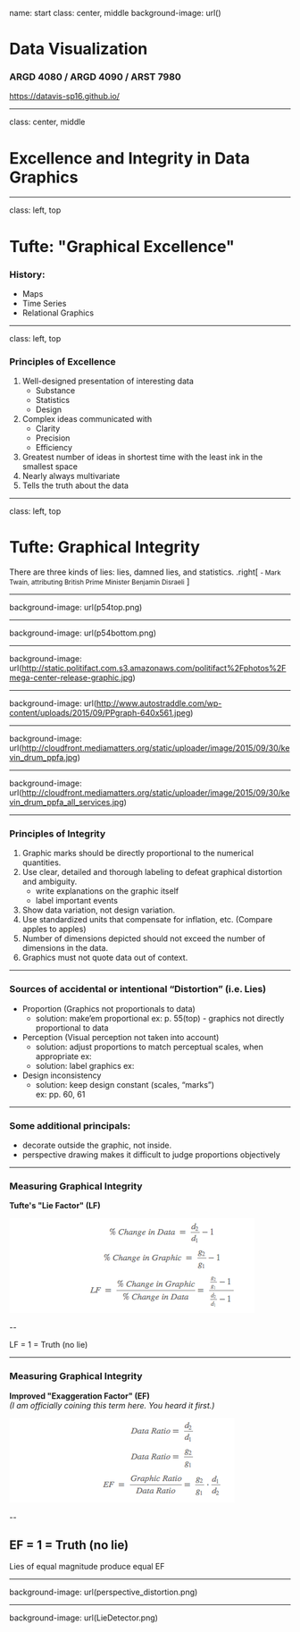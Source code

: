 name: start
class: center, middle
background-image: url()

# Data Visualization
                
### ARGD 4080 / ARGD 4090 / ARST 7980

<https://datavis-sp16.github.io/>

---
class: center, middle

# Excellence and Integrity in Data Graphics


---
class: left, top

# Tufte: "Graphical Excellence"

### History:  

- Maps  
- Time Series  
- Relational Graphics  

---
class: left, top

### Principles of Excellence

1. Well-designed presentation of interesting data
	- Substance
	- Statistics
	- Design
2. Complex ideas communicated with 
	- Clarity
	- Precision
	- Efficiency
3. Greatest number of ideas in shortest time with the least ink in the smallest space
4. Nearly always multivariate
5. Tells the truth about the data

---
class: left, top

# Tufte: Graphical Integrity

<quote>There are three kinds of lies: lies, damned lies, and statistics. </quote>
.right[
<small>- Mark Twain, attributing British Prime Minister Benjamin Disraeli</small>
]

---
background-image: url(p54top.png)

---
background-image: url(p54bottom.png)

---
background-image: url(http://static.politifact.com.s3.amazonaws.com/politifact%2Fphotos%2Fmega-center-release-graphic.jpg)

---
background-image: url(http://www.autostraddle.com/wp-content/uploads/2015/09/PPgraph-640x561.jpeg)

---
background-image: url(http://cloudfront.mediamatters.org/static/uploader/image/2015/09/30/kevin_drum_ppfa.jpg)

---
background-image: url(http://cloudfront.mediamatters.org/static/uploader/image/2015/09/30/kevin_drum_ppfa_all_services.jpg)

---
### Principles of Integrity

1. Graphic marks should be directly proportional to the numerical quantities.
2. Use clear, detailed and thorough labeling to defeat graphical distortion and ambiguity.
	- write explanations on the graphic itself
	- label important events
3. Show data variation, not design variation.  
4. Use standardized units that compensate for inflation, etc. (Compare apples to apples)
5. Number of dimensions depicted should not exceed the number of dimensions in the data.
6. Graphics must not quote data out of context.

---
### Sources of accidental or intentional “Distortion” (i.e. Lies)

- Proportion (Graphics not proportionals to data)
	- solution: make’em proportional
		ex: p. 55(top) - graphics not directly proportional to data 
- Perception (Visual perception not taken into account)
	- solution: adjust proportions to match perceptual scales, when appropriate
		ex: 
	- solution: label graphics
		ex: 
- Design inconsistency 
	- solution: keep design constant (scales, “marks”)  
		ex: pp. 60, 61

---

### Some additional principals: 
- decorate outside the graphic, not inside.
- perspective drawing makes it difficult to judge proportions objectively

---
### Measuring Graphical Integrity

**Tufte's "Lie Factor" (LF)**

![](LieFactor.png)

--

LF = 1 = Truth (no lie)

---
### Measuring Graphical Integrity

**Improved "Exaggeration Factor" (EF)**  
*(I am officially coining this term here. You heard it first.)*

![](ExFactor.png)

--

EF = 1 = Truth (no lie)  
--

Lies of equal magnitude produce equal EF

---
background-image: url(perspective_distortion.png)

---
background-image: url(LieDetector.png)